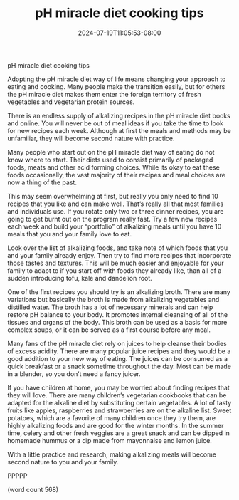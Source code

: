 ﻿---
title: "pH miracle diet cooking tips"
date: 2024-07-19T11:05:53-08:00
description: "Text Tips for Web Success"
featured_image: "/images/Text.jpg"
tags: ["Text"]
---

pH miracle diet cooking tips 

Adopting the pH miracle diet way of life means changing your approach to eating and cooking. Many people make the transition easily, but for others the pH miracle diet makes them enter the foreign territory of fresh vegetables and vegetarian protein sources. 

There is an endless supply of alkalizing recipes in the pH miracle diet books and online. You will never be out of meal ideas if you take the time to look for new recipes each week. Although at first the meals and methods may be unfamiliar, they will become second nature with practice.

Many people who start out on the pH miracle diet way of eating do not know where to start. Their diets used to consist primarily of packaged foods, meats and other acid forming choices. While its okay to eat these foods occasionally, the vast majority of their recipes and meal choices are now a thing of the past. 

This may seem overwhelming at first, but really you only need to find 10 recipes that you like and can make well. That’s really all that most families and individuals use. If you rotate only two or three dinner recipes, you are going to get burnt out on the program really fast. Try a few new recipes each week and build your “portfolio” of alkalizing meals until you have 10 meals that you and your family love to eat.

Look over the list of alkalizing foods, and take note of which foods that you and your family already enjoy. Then try to find more recipes that incorporate those tastes and textures. This will be much easier and enjoyable for your family to adapt to if you start off with foods they already like, than all of a sudden introducing tofu, kale and dandelion root.

One of the first recipes you should try is an alkalizing broth. There are many variations but basically the broth is made from alkalizing vegetables and distilled water. The broth has a lot of necessary minerals and can help restore pH balance to your body. It promotes internal cleansing of all of the tissues and organs of the body. This broth can be used as a basis for more complex soups, or it can be served as a first course before any meal.

Many fans of the pH miracle diet rely on juices to help cleanse their bodies of excess acidity. There are many popular juice recipes and they would be a good addition to your new way of eating. The juices can be consumed as a quick breakfast or a snack sometime throughout the day. Most can be made in a blender, so you don’t need a fancy juicer.

If you have children at home, you may be worried about finding recipes that they will love. There are many children’s vegetarian cookbooks that can be adapted for the alkaline diet by substituting certain vegetables. A lot of tasty fruits like apples, raspberries and strawberries are on the alkaline list. Sweet potatoes, which are a favorite of many children once they try them, are highly alkalizing foods and are good for the winter months. In the summer time, celery and other fresh veggies are a great snack and can be dipped in homemade hummus or a dip made from mayonnaise and lemon juice. 

With a little practice and research, making alkalizing meals will become second nature to you and your family. 

PPPPP

(word count 568)
